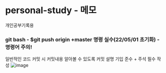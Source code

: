 # personal-study - 메모 
개인공부기록용

### git bash - $git push origin +master 명령 실수(22/05/01 초기화) - 명령어 주의!

일반적인 코드 커밋 시 커밋내용 알아볼 수 있도록 커밋 설명 기입 준수  + 주석 필수 작성 
![image](https://user-images.githubusercontent.com/97571604/193751171-263ae6bc-f61b-45ee-ae5a-16ed112f5a5c.png)
